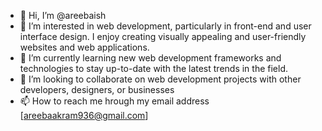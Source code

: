 - 👋 Hi, I’m @areebaish
- 👀 I’m interested in web development, particularly in front-end and user interface design. I enjoy creating visually appealing and user-friendly websites and web applications.
- 🌱 I’m currently learning new web development frameworks and technologies to stay up-to-date with the latest trends in the field. 
- 💞️ I’m looking to collaborate on web development projects with other developers, designers, or businesses
- 📫 How to reach me hrough my email address [areebaakram936@gmail.com]

<!---
areebaish/areebaish is a ✨ special ✨ repository because its `README.md` (this file) appears on your GitHub profile.
You can click the Preview link to take a look at your changes.
--->
